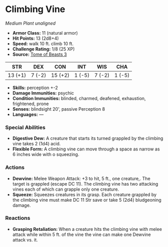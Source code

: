 # Climbing Vine

*Medium* *Plant* *unaligned*

- **Armor Class:** 11 (natural armor)
- **Hit Points:** 13 (2d8+4)
- **Speed:** walk 10 ft. climb 10 ft.
- **Challenge Rating:** 1/8 (25 XP)
- **Source:** [Tome of Beasts 3](https://koboldpress.com/kpstore/product/tome-of-beasts-2-for-5th-edition/)

| STR | DEX | CON | INT | WIS | CHA |
| --- | --- | --- | --- | --- | --- |
| 13 (+1) | 7 (-2) | 15 (+2) | 1 (-5) | 7 (-2) | 1 (-5) |

- **Skills:** perception +-2
- **Damage Immunities:** psychic
- **Condition Immunities:** blinded, charmed, deafened, exhaustion, frightened, prone
- **Senses:** blindsight 20', passive Perception 8
- **Languages:** —
### Special Abilities
- **Digestive Dew:** A creature that starts its turned grappled by the climbing vine takes 2 (1d4) acid.
- **Flexible Form:** A climbing vine can move through a space as narrow as 6 inches wide with o squeezing.
### Actions
- **Dewvine:** Melee Weapon Attack: +3 to hit, 5 ft., one creature,. The target is grappled (escape DC 11). The climbing vine has two attacking vines each of which can grapple only one creature.
- **Squeeze:** Squeezes creatures in its grasp. Each creature grappled by the climbing vine must make DC 11 Str save or take 5 (2d4) bludgeoning damage.
### Reactions
- **Grasping Retaliation:** When a creature hits the climbing vine with melee attack while within 5 ft. of the vine the vine can make one Dewvine attack vs. it.
